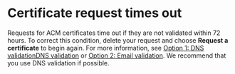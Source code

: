 # Certificate request times out<a name="troubleshooting-timed-out"></a>

Requests for ACM certificates time out if they are not validated within 72 hours\. To correct this condition, delete your request and choose **Request a certificate** to begin again\. For more information, see [Option 1: DNS validationDNS validation](dns-validation.md) or [Option 2: Email validation](email-validation.md)\. We recommend that you use DNS validation if possible\.